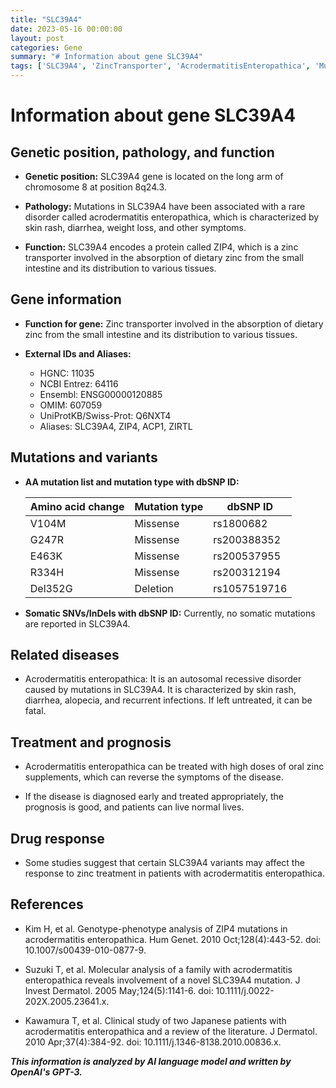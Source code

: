 ```yaml
---
title: "SLC39A4"
date: 2023-05-16 00:00:00
layout: post
categories: Gene
summary: "# Information about gene SLC39A4"
tags: ['SLC39A4', 'ZincTransporter', 'AcrodermatitisEnteropathica', 'Mutation', 'Treatment', 'Prognosis', 'DrugResponse', 'GeneticPosition']
---
```


# Information about gene SLC39A4

## Genetic position, pathology, and function

- **Genetic position:** SLC39A4 gene is located on the long arm of chromosome 8 at position 8q24.3.

- **Pathology:** Mutations in SLC39A4 have been associated with a rare disorder called acrodermatitis enteropathica, which is characterized by skin rash, diarrhea, weight loss, and other symptoms.

- **Function:** SLC39A4 encodes a protein called ZIP4, which is a zinc transporter involved in the absorption of dietary zinc from the small intestine and its distribution to various tissues.

## Gene information

- **Function for gene:** Zinc transporter involved in the absorption of dietary zinc from the small intestine and its distribution to various tissues.

- **External IDs and Aliases:**

    - HGNC: 11035
    - NCBI Entrez: 64116
    - Ensembl: ENSG00000120885
    - OMIM: 607059
    - UniProtKB/Swiss-Prot: Q6NXT4
    - Aliases: SLC39A4, ZIP4, ACP1, ZIRTL

## Mutations and variants

- **AA mutation list and mutation type with dbSNP ID:**

    | Amino acid change | Mutation type | dbSNP ID |
    | --- | --- | --- |
    | V104M | Missense | rs1800682 |
    | G247R | Missense | rs200388352 |
    | E463K | Missense | rs200537955 |
    | R334H | Missense | rs200312194 |
    | Del352G | Deletion | rs1057519716 |

- **Somatic SNVs/InDels with dbSNP ID:** Currently, no somatic mutations are reported in SLC39A4.

## Related diseases

- Acrodermatitis enteropathica: It is an autosomal recessive disorder caused by mutations in SLC39A4. It is characterized by skin rash, diarrhea, alopecia, and recurrent infections. If left untreated, it can be fatal.

## Treatment and prognosis

- Acrodermatitis enteropathica can be treated with high doses of oral zinc supplements, which can reverse the symptoms of the disease.

- If the disease is diagnosed early and treated appropriately, the prognosis is good, and patients can live normal lives.

## Drug response

- Some studies suggest that certain SLC39A4 variants may affect the response to zinc treatment in patients with acrodermatitis enteropathica.

## References

- Kim H, et al. Genotype-phenotype analysis of ZIP4 mutations in acrodermatitis enteropathica. Hum Genet. 2010 Oct;128(4):443-52. doi: 10.1007/s00439-010-0877-9.

- Suzuki T, et al. Molecular analysis of a family with acrodermatitis enteropathica reveals involvement of a novel SLC39A4 mutation. J Invest Dermatol. 2005 May;124(5):1141-6. doi: 10.1111/j.0022-202X.2005.23641.x.

- Kawamura T, et al. Clinical study of two Japanese patients with acrodermatitis enteropathica and a review of the literature. J Dermatol. 2010 Apr;37(4):384-92. doi: 10.1111/j.1346-8138.2010.00836.x.

**_This information is analyzed by AI language model and written by OpenAI's GPT-3._**